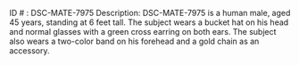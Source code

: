 ID # : DSC-MATE-7975
Description: DSC-MATE-7975 is a human male, aged 45 years, standing at 6 feet tall. The subject wears a bucket hat on his head and normal glasses with a green cross earring on both ears. The subject also wears a two-color band on his forehead and a gold chain as an accessory.